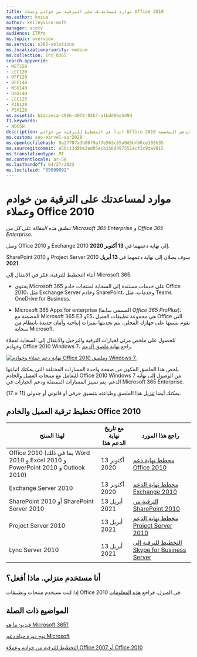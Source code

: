 ```yaml
---
title: موارد لمساعدتك على الترقية من خوادم وعملاء Office 2010
ms.author: kvice
author: kelleyvice-msft
manager: scotv
audience: ITPro
ms.topic: overview
ms.service: o365-solutions
ms.localizationpriority: medium
ms.collection: Ent_O365
search.appverid:
- MET150
- LCC120
- OFF120
- OFF140
- WSU140
- OSU140
- LCC125
- PJU120
- PSV120
ms.assetid: b2acaeca-4986-40f4-92b7-a1bdd06e549d
f1.keywords:
- NOCSH
description: ابدأ في التخطيط للترقية من خوادم Office 2010 وتطبيقات العميل، حيث ينتهي الدعم قريبا ولا تتوفر اتفاقيات الدعم المخصصة.
ms.custom: seo-marvel-apr2020
ms.openlocfilehash: 9a27787a3b00f9a77e563c65a9d5bf68ce188b35
ms.sourcegitcommit: e50c13d9be3ed05ecb156d497551acf2c9da9015
ms.translationtype: MT
ms.contentlocale: ar-SA
ms.lasthandoff: 04/27/2022
ms.locfileid: "65099092"
---
```

# <a name="resources-to-help-you-upgrade-from-office-2010-servers-and-clients"></a>موارد لمساعدتك على الترقية من خوادم وعملاء Office 2010

*تنطبق هذه المقالة على كل من Microsoft 365 Enterprise و Office 365 Enterprise.*

وصل Office 2010 و Exchange 2010 إلى نهاية دعمهما في **13 أكتوبر 2020**.

SharePoint 2010 و Project Server 2010 سوف يصلان إلى نهاية دعمهما في **13 أبريل 2021**.

أثناء التخطيط للترقية، فكر في الانتقال إلى Microsoft 365.

- يحتوي Microsoft 365 على خدمات مستندة إلى السحابة لمنتجات خادم Office 2010، مثل Exchange Server وخادم SharePoint، وخدمات، مثل Teams OneDrive for Business.

- Microsoft 365 Apps for enterprise (المسمى سابقا *Office 365 ProPlus*)، المضمنة مع Microsoft 365 E3 وE5، هي مجموعة تطبيقات العميل Office التي تقوم بتثبيتها على جهازك المحلي. يتم تحديثها بميزات إنتاجية وأمان جديدة بانتظام من سحابة Microsoft.

للحصول على ملخص مرئي لخيارات الترقية والترحيل والانتقال إلى السحابة لعملاء وخوادم Office 2010 Windows 7، راجع [نهاية ملصق الدعم](../downloads/Office2010Windows7EndOfSupport.pdf).

[![نهاية دعم عملاء وخوادم Office 2010 وملصق Windows 7.](../media/upgrade-from-office-2010-servers-and-products/office2010-windows7-end-of-support.png)](../downloads/Office2010Windows7EndOfSupport.pdf)

يلخص هذا الملصق المكون من صفحة واحدة المسارات المختلفة التي يمكنك اتباعها للتعامل مع منتجات العميل والخادم Office 2010 Windows 7 من الوصول إلى نهاية الدعم. يتم تمييز المسارات المفضلة ودعم الخيارات في Microsoft 365 Enterprise.

يمكنك أيضا [تنزيل](https://github.com/MicrosoftDocs/microsoft-365-docs/raw/public/microsoft-365/downloads/Office2010Windows7EndOfSupport.pdf) هذا الملصق وطباعته بتنسيق حرفي أو قانوني أو جدولي (11 × 17).

## <a name="office-2010-client-and-server-upgrade-planning"></a>تخطيط ترقية العميل والخادم Office 2010

|لهذا المنتج|مع تاريخ نهاية الدعم هذا|راجع هذا المورد|
|---|---|---|
|Office 2010 (بما في ذلك Word 2010 و Excel 2010 و PowerPoint 2010 و Outlook 2010)|13 أكتوبر 2020 |[ مخطط نهاية دعم Office 2010](/DeployOffice/office-2010-end-support-roadmap)|
|Exchange Server 2010|13 أكتوبر 2020|[مخطط نهاية الدعم Exchange 2010](exchange-2010-end-of-support.md)|
|SharePoint 2010 أو SharePoint Server 2010|13 أبريل 2021|[الترقية من SharePoint 2010](upgrade-from-sharepoint-2010.md)|
|Project Server 2010|13 أبريل 2021|[مخطط نهاية الدعم Project Server 2010](project-server-2010-end-of-support.md)|
|Lync Server 2010|13 أبريل 2021|[التخطيط للترقية إلى Skype for Business Server](/skypeforbusiness/plan-your-deployment/upgrade)|

## <a name="im-a-home-user-what-do-i-do"></a>أنا مستخدم منزلي. ماذا أفعل؟

إذا كنت تستخدم منتجات وتطبيقات Office 2010 في المنزل، فراجع [هذه المعلومات](plan-upgrade-previous-versions-office.md#im-a-home-user-what-do-i-do).

## <a name="related-topics"></a>المواضيع ذات الصلة

[فيديو: ما هو Microsoft 365؟](https://support.office.com/article/847caf12-2589-452c-8aca-1c009797678b.aspx)

[نهج دورة حياة دعم Microsoft](/lifecycle/)

[التخطيط للترقية من خوادم وعملاء Office 2007 أو Office 2010](plan-upgrade-previous-versions-office.md)